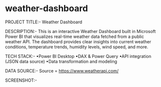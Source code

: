 # weather-dashboard
PROJECT TITLE:-
Weather Dashboard

DESCRIPTION:-
This is an interactive Weather Dashboard built in Microsoft Power BI that visualizes real-time weather data fetched from a public weather API. The dashboard provides clear insights into current weather conditions, temperature trends, humidity levels, wind speed, and more.

TECH STACK:-
•Power BI Desktop
•DAX & Power Query
•API integration (JSON data source)
•Data transformation and modeling

DATA SOURCE:-
Source = https://www.weatherapi.com/

SCREENSHOT:-
